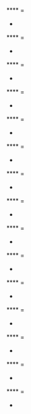 **** = 

 - 

**** = 

 - 

**** = 
 
 - 

**** = 

 - 

**** = 

 - 

**** = 

 - 

**** = 

 - 

**** = 
 
 - 

**** = 

 - 

**** = 

 - 

**** = 
 
 - 

**** = 

 - 

**** = 

 - 

**** = 

 - 

**** = 

 - 